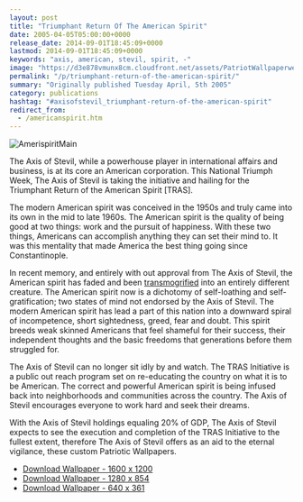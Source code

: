 ```yaml
---
layout: post
title: "Triumphant Return Of The American Spirit"
date: 2005-04-05T05:00:00+0000
release_date: 2014-09-01T18:45:09+0000
lastmod: 2014-09-01T18:45:09+0000
keywords: "axis, american, stevil, spirit, -"
image: "https://d3e878vmunx8cm.cloudfront.net/assets/PatriotWallpaperweb.jpg"
permalink: "/p/triumphant-return-of-the-american-spirit/"
summary: "Originally published Tuesday April, 5th 2005"
category: publications
hashtag: "#axisofstevil_triumphant-return-of-the-american-spirit"
redirect_from:
  - /americanspirit.htm
---
```


[id_1]: https://d3e878vmunx8cm.cloudfront.net/assets/PatriotWallpaperweb.jpg "AmerispiritMain"
![AmerispiritMain][id_1]

The Axis of Stevil, while a powerhouse player in international affairs and business, is at its core an American corporation. This National Triumph Week, The Axis of Stevil is taking the initiative and hailing for the Triumphant Return of the American Spirit [TRAS].

The modern American spirit was conceived in the 1950s and truly came into its own in the mid to late 1960s. The American spirit is the quality of being good at two things: work and the pursuit of happiness. With these two things, Americans can accomplish anything they can set their mind to. It was this mentality that made America the best thing going since Constantinople.

In recent memory, and entirely with out approval from The Axis of Stevil, the American spirit has faded and been [transmogrified](https://d3e878vmunx8cm.cloudfront.net/assets/transmogrifier.gif "transmogrified") into an entirely different creature. The American spirit now is a dichotomy of self-loathing and self-gratification; two states of mind not endorsed by the Axis of Stevil. The modern American spirit has lead a part of this nation into a downward spiral of incompetence, short sightedness, greed, fear and doubt. This spirit breeds weak skinned Americans that feel shameful for their success, their independent thoughts and the basic freedoms that generations before them struggled for.

The Axis of Stevil can no longer sit idly by and watch. The TRAS Initiative is a public out reach program set on re-educating the country on what it is to be American. The correct and powerful American spirit is being infused back into neighborhoods and communities across the country. The Axis of Stevil encourages everyone to work hard and seek their dreams.

With the Axis of Stevil holdings equaling 20% of GDP, The Axis of Stevil expects to see the execution and completion of the TRAS Initiative to the fullest extent, therefore The Axis of Stevil offers as an aid to the eternal vigilance, these custom Patriotic Wallpapers.

- [Download Wallpaper - 1600 x 1200](https://d3e878vmunx8cm.cloudfront.net/assets/PatriotWallpaper1600x1200.jpg)
- [Download Wallpaper - 1280 x 854](https://d3e878vmunx8cm.cloudfront.net/assets/PatriotWallpaper1280x854.jpg)
- [Download Wallpaper - 640 x 361](https://d3e878vmunx8cm.cloudfront.net/assets/PatriotWallpaper640x361.jpg)
